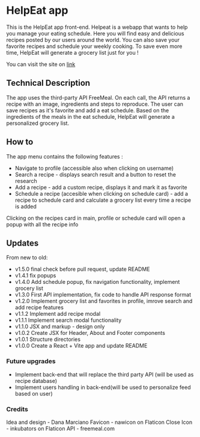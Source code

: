 # HelpEat app

This is the HelpEat app front-end.
Helpeat is a webapp that wants to help you manage your eating schedule.
Here you will find easy and delicious recipes posted by our users around the world.
You can also save your favorite recipes and schedule your weekly cooking.
To save even more time, HelpEat will generate a grocery list just for you !

You can visit the site on [link](https://sacha-marciano.github.io/HelpEat_frontend/)

## Technical Description

The app uses the third-party API FreeMeal. On each call, the API returns a recipe with an image, ingredients and steps to reproduce.
The user can save recipes as it's favorite and add a eat schedule.
Based on the ingredients of the meals in the eat schedule, HelpEat will generate a personalized grocery list.

## How to

The app menu contains the following features :

- Navigate to profile (accessible also when clicking on username)
- Search a recipe - displays search result and a button to reset the research
- Add a recipe - add a custom recipe, displays it and mark it as favorite
- Schedule a recipe (accesible when clicking on schedule card) - add a recipe to schedule card and calculate a grocery list every time a recipe is added

Clicking on the recipes card in main, profile or schedule card will open a popup with all the recipe info

## Updates

From new to old:

- v1.5.0 final check before pull request, update README
- v1.4.1 fix popups
- v1.4.0 Add schedule popup, fix navigation functionality, implement grocery list
- v1.3.0 First API implementation, fix code to handle API response format
- v1.2.0 Implement grocery list and favorites in profile, imrove search and add recipe features
- v1.1.2 Implement add recipe modal
- v1.1.1 Implement search modal functionality
- v1.1.0 JSX and markup - design only
- v1.0.2 Create JSX for Header, About and Footer components
- v1.0.1 Structure directories
- v1.0.0 Create a React + Vite app and update README

### Future upgrades

- Implement back-end that will replace the third party API (will be used as recipe database)
- Implement users handling in back-end(will be used to personalize feed based on user)

### Credits

Idea and design - Dana Marciano
Favicon - nawicon on Flaticon
Close Icon - inkubators on Flaticon
API - freemeal.com
